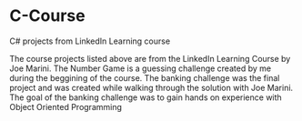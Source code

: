# C-Course
C# projects from LinkedIn Learning course

The course projects listed above are from the LinkedIn Learning Course by Joe Marini.
The Number Game is a guessing challenge created by me during the beggining of the course.
The banking challenge was the final project and was created while walking through the solution with Joe Marini.
The goal of the banking challenge was to gain hands on experience with Object Oriented Programming
